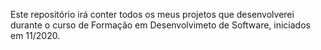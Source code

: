 Este repositório irá conter todos os meus projetos que desenvolverei durante o curso de Formação em Desenvolvimeto de Software, iniciados em 11/2020.
